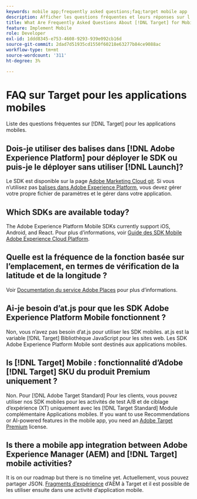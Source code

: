 ```yaml
---
keywords: mobile app;frequently asked questions;faq;target mobile app
description: Afficher les questions fréquentes et leurs réponses sur l’Adobe [!DNL Target] pour les applications mobiles.
title: What Are Frequently Asked Questions About [!DNL Target] for Mobile Apps?
feature: Implement Mobile
role: Developer
exl-id: 1ddd8345-e753-4608-9293-939e092cb16d
source-git-commit: 2dad7d51935cd1550f60218e63277b84ce9088ac
workflow-type: tm+mt
source-wordcount: '311'
ht-degree: 3%

---
```


# FAQ sur Target pour les applications mobiles

Liste des questions fréquentes sur [!DNL Target] pour les applications mobiles.

## Dois-je utiliser des balises dans [!DNL Adobe Experience Platform] pour déployer le SDK ou puis-je le déployer sans utiliser [!DNL Launch]?

Le SDK est disponible sur la page [Adobe Marketing Cloud git](https://github.com/Adobe-Marketing-Cloud/acp-sdks/). Si vous n’utilisez pas [balises dans Adobe Experience Platform](https://experienceleague.adobe.com/docs/experience-platform/tags/home.html?lang=fr), vous devez gérer votre propre fichier de paramètres et le gérer dans votre application.

## Which SDKs are available today?

The Adobe Experience Platform Mobile SDKs currently support iOS, Android, and React. Pour plus d’informations, voir [Guide des SDK Mobile Adobe Experience Cloud Platform](https://aep-sdks.gitbook.io/docs/).

## Quelle est la fréquence de la fonction basée sur l’emplacement, en termes de vérification de la latitude et de la longitude ?

Voir [Documentation du service Adobe Places](https://experienceleague.adobe.com/docs/places/using/home.html) pour plus d’informations.

## Ai-je besoin d’at.js pour que les SDK Adobe Experience Platform Mobile fonctionnent ?

Non, vous n’avez pas besoin d’at.js pour utiliser les SDK mobiles. at.js est la variable [!DNL Target] Bibliothèque JavaScript pour les sites web. Les SDK Adobe Experience Platform Mobile sont destinés aux applications mobiles.

## Is [!DNL Target] Mobile : fonctionnalité d’Adobe [!DNL Target] SKU du produit Premium uniquement ?

Non. Pour [!DNL Adobe Target Standard] Pour les clients, vous pouvez utiliser nos SDK mobiles pour les activités de test A/B et de ciblage d’expérience (XT) uniquement avec les [!DNL Target Standard] Module complémentaire Applications mobiles. If you want to use Recommendations or AI-powered features in the mobile app, you need an [Adobe Target Premium](/help/main/c-intro/intro.md#premium) license.

## Is there a mobile app integration between Adobe Experience Manager (AEM) and [!DNL Target] mobile activities?

It is on our roadmap but there is no timeline yet. Actuellement, vous pouvez partager JSON. [Fragments d’expérience](/help/main/c-experiences/c-manage-content/aem-experience-fragments.md) d’AEM à Target et il est possible de les utiliser ensuite dans une activité d’application mobile.
